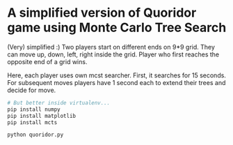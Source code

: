 # A simplified version of Quoridor game using Monte Carlo Tree Search

(Very) simplified :)
Two players start on different ends on 9*9 grid. 
They can move up, down, left, right inside the grid.
Player who first reaches the opposite end of a grid wins.

Here, each player uses own mcst searcher. First, it searches for 15 seconds.
For subsequent moves players have 1 second each to extend their trees and decide for move.

```sh
# But better inside virtualenv...
pip install numpy
pip install matplotlib
pip install mcts

python quoridor.py
```
